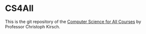 # CS4All

This is the git repository of the [Computer Science for All Courses](https://cksystemsteaching.github.io/CS4All/) by Professor Christoph Kirsch.